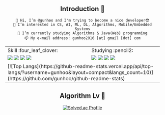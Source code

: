 <div align=center>
  
<!-- ![header](https://capsule-render.vercel.app/api?type=waving&color=auto&height=300&section=header&text=Gunhoo's%20Github&fontSize=50) -->
  
## Introduction :raised_hands:
  ```
👋 Hi, I’m @gunhoo and I'm trying to become a nice developer😎
👀 I’m interested in CS, AI, ML, DL, Algorithms, Mobile/Embedded Systems
🌱 I’m currently studying Algorithms & Java(Web) programming
📫 My e-mail address: gunhoo2016 [at] gmail [dot] com
  ```
<table>
  <tr>
    <td>Skill :four_leaf_clover: </td>
    <td>Studying :pencil2:</td>
  </tr>
  <tr>
    <td> <img src="https://img.shields.io/badge/Python-3776AB?style=flat&logo=Python&logoColor=white " /> <img src="https://img.shields.io/badge/Java-007396?style=flat&logo=Java&logoColor=white"/> <img src="https://img.shields.io/badge/C-A8B9CC?style=flat&logo=C&logoColor=white"/> <img src="https://img.shields.io/badge/TensorFlow-FF6F00?style=flat&logo=TensorFlow&logoColor=white"/> </td>
    <td> <img src="https://img.shields.io/badge/React-61DAFB?style=flat&logo=React&logoColor=white" /> <img src="https://img.shields.io/badge/Vue.js-4FC08D?style=flat&logo=Vue.js&logoColor=white"/> <img src="https://img.shields.io/badge/Spring-6DB33F?style=flat&logo=Spring&logoColor=white"/> <img src="https://img.shields.io/badge/MySQL-4479A1?style=flat&logo=MySQL&logoColor=white"/> </td>
  </tr>
  <tr>
    <td colspan="2"> [![Top Langs](https://github-readme-stats.vercel.app/api/top-langs/?username=gunhoo&layout=compact&langs_count=10)](https://github.com/gunhoo/github-readme-stats) </td>
  </tr>
</table>
 
 ## Algorithm Lv :muscle: 
[![Solved.ac Profile](http://mazassumnida.wtf/api/generate_badge?boj=gunhoo0216)](https://solved.ac/gunhoo0216)<br/>
  
</div>
<!---
gunhoo/gunhoo is a ✨ special ✨ repository because its `README.md` (this file) appears on your GitHub profile.
You can click the Preview link to take a look at your changes.
--->
